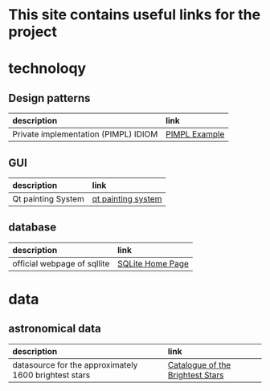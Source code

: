 # This site contains useful links for the project

# technoloqy #
## Design patterns ##
| **description** | **link** |
|:----------------|:---------|
| Private implementation (PIMPL) IDIOM | [PIMPL Example](http://www.gamedev.net/page/resources/_/technical/general-programming/the-c-pimpl-r1794)|

## GUI ##
| **description** | **link** |
|:----------------|:---------|
| Qt painting System | [qt painting system](http://doc.qt.nokia.com/4.7-snapshot/gettingstarted-develop.html#qt-rendering-painting-system)|

## database ##
| **description** | **link** |
|:----------------|:---------|
| official webpage of sqllite | [SQLite Home Page](http://www.sqlite.org/)|


# data #
## astronomical data ##
| **description** | **link** |
|:----------------|:---------|
| datasource for the approximately 1600 brightest stars | [Catalogue of the Brightest Stars](http://cdsarc.u-strasbg.fr/viz-bin/Cat?cat=V%2F53&find=+)|